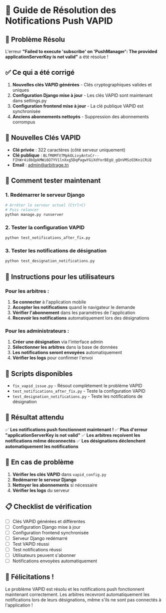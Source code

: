 # 🔔 Guide de Résolution des Notifications Push VAPID

## 🚨 Problème Résolu

L'erreur **"Failed to execute 'subscribe' on 'PushManager': The provided applicationServerKey is not valid"** a été résolue !

## ✅ Ce qui a été corrigé

1. **Nouvelles clés VAPID générées** - Clés cryptographiques valides et uniques
2. **Configuration Django mise à jour** - Les clés VAPID sont maintenant dans settings.py
3. **Configuration frontend mise à jour** - La clé publique VAPID est synchronisée
4. **Anciens abonnements nettoyés** - Suppression des abonnements corrompus

## 🔑 Nouvelles Clés VAPID

- **Clé privée** : 322 caractères (côté serveur uniquement)
- **Clé publique** : `BLfM0MfV7MpkOLivyAntxCr--FIhWr4i8bQpkMWi6O7YV1lnXxg5DqPagwYGiXdYorBEgU_gQnVMSzO3KniCRiQ`
- **Email** : admin@arbitrage.tn

## 🚀 Comment tester maintenant

### 1. Redémarrer le serveur Django
```bash
# Arrêter le serveur actuel (Ctrl+C)
# Puis relancer
python manage.py runserver
```

### 2. Tester la configuration VAPID
```bash
python test_notifications_after_fix.py
```

### 3. Tester les notifications de désignation
```bash
python test_designation_notifications.py
```

## 📱 Instructions pour les utilisateurs

### Pour les arbitres :
1. **Se connecter** à l'application mobile
2. **Accepter les notifications** quand le navigateur le demande
3. **Vérifier l'abonnement** dans les paramètres de l'application
4. **Recevoir les notifications** automatiquement lors des désignations

### Pour les administrateurs :
1. **Créer une désignation** via l'interface admin
2. **Sélectionner les arbitres** dans la base de données
3. **Les notifications seront envoyées** automatiquement
4. **Vérifier les logs** pour confirmer l'envoi

## 🔧 Scripts disponibles

- `fix_vapid_issue.py` - Résout complètement le problème VAPID
- `test_notifications_after_fix.py` - Teste la configuration VAPID
- `test_designation_notifications.py` - Teste les notifications de désignation

## 🎯 Résultat attendu

✅ **Les notifications push fonctionnent maintenant !**
✅ **Plus d'erreur "applicationServerKey is not valid"**
✅ **Les arbitres reçoivent les notifications même déconnectés**
✅ **Les désignations déclenchent automatiquement les notifications**

## 🚨 En cas de problème

1. **Vérifier les clés VAPID** dans `vapid_config.py`
2. **Redémarrer le serveur Django**
3. **Nettoyer les abonnements** si nécessaire
4. **Vérifier les logs** du serveur

## 📋 Checklist de vérification

- [ ] Clés VAPID générées et différentes
- [ ] Configuration Django mise à jour
- [ ] Configuration frontend synchronisée
- [ ] Serveur Django redémarré
- [ ] Test VAPID réussi
- [ ] Test notifications réussi
- [ ] Utilisateurs peuvent s'abonner
- [ ] Notifications envoyées automatiquement

## 🎉 Félicitations !

Le problème VAPID est résolu et les notifications push fonctionnent maintenant correctement. Les arbitres recevront automatiquement les notifications lors de leurs désignations, même s'ils ne sont pas connectés à l'application !
